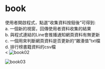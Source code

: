 # book

使用者開啟程式，點選“收集資料按鈕後”可得到: <br>
a. 一個新的視窗，回傳使用者資料收集的結果<br>
b. 與程式連結的Line會推播通知網頁資料有無更新<br>
c. 一個用來判斷網頁資料是否更新的“雜湊值”txt檔<br>
d. 排行榜書籍資料的csv檔<br>
<
![book02](https://user-images.githubusercontent.com/97113101/156131409-0dfb14f5-8f3c-441e-8853-242f28a3e876.jpg)

![book03](https://user-images.githubusercontent.com/97113101/156131342-c170646b-c083-4428-9055-0ae97af81698.jpg)
